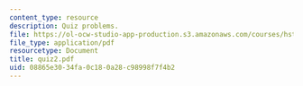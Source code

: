 ```yaml
---
content_type: resource
description: Quiz problems.
file: https://ol-ocw-studio-app-production.s3.amazonaws.com/courses/hst-542j-quantitative-physiology-organ-transport-systems-spring-2004/08865e3034fa0c180a28c98998f7f4b2_quiz2.pdf
file_type: application/pdf
resourcetype: Document
title: quiz2.pdf
uid: 08865e30-34fa-0c18-0a28-c98998f7f4b2
---
```


